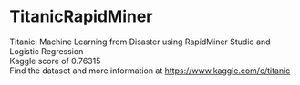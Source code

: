 # TitanicRapidMiner
Titanic: Machine Learning from Disaster using RapidMiner Studio and Logistic Regression<br>
Kaggle score of 0.76315<br>
Find the dataset and more information at https://www.kaggle.com/c/titanic
